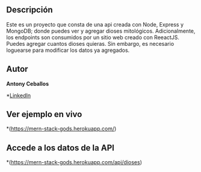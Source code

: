 ## Descripción 
Este es un proyecto que consta de una api creada con Node, Express y MongoDB; donde puedes ver y agregar dioses mitológicos. 
Adicionalmente, los endpoints son consumidos por un sitio web creado con ReeactJS. 
Puedes agregar cuantos dioses quieras. Sin embargo, es necesario loguearse para modificar los datos ya agregados.

## Autor
**Antony Ceballos**

*[LinkedIn](www.linkedin.com/in/ACeballosAndrade)


## Ver ejemplo en vivo
*(https://mern-stack-gods.herokuapp.com/)

## Accede a los datos de la API
*(https://mern-stack-gods.herokuapp.com/api/dioses)

